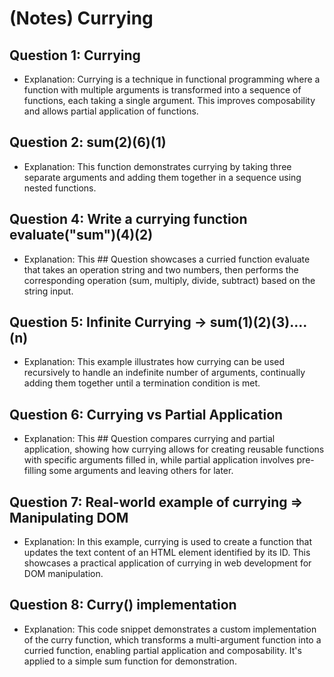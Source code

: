 # (Notes) Currying

## Question 1: Currying
- Explanation: Currying is a technique in functional programming where a function with multiple arguments is transformed into a sequence of functions, each taking a single argument. This improves composability and allows partial application of functions.

## Question 2: sum(2)(6)(1)
- Explanation: This function demonstrates currying by taking three separate arguments and adding them together in a sequence using nested functions.

## Question 4: Write a currying function evaluate("sum")(4)(2)
- Explanation: This ## Question showcases a curried function evaluate that takes an operation string and two numbers, then performs the corresponding operation (sum, multiply, divide, subtract) based on the string input.

## Question 5: Infinite Currying -> sum(1)(2)(3)....(n)
- Explanation: This example illustrates how currying can be used recursively to handle an indefinite number of arguments, continually adding them together until a termination condition is met.

## Question 6: Currying vs Partial Application
- Explanation: This ## Question compares currying and partial application, showing how currying allows for creating reusable functions with specific arguments filled in, while partial application involves pre-filling some arguments and leaving others for later.

## Question 7: Real-world example of currying => Manipulating DOM
- Explanation: In this example, currying is used to create a function that updates the text content of an HTML element identified by its ID. This showcases a practical application of currying in web development for DOM manipulation.

## Question 8: Curry() implementation
- Explanation: This code snippet demonstrates a custom implementation of the curry function, which transforms a multi-argument function into a curried function, enabling partial application and composability. It's applied to a simple sum function for demonstration.